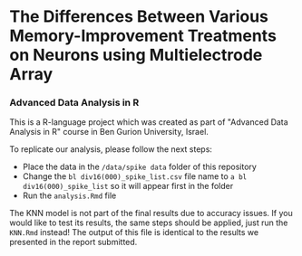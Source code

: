 # The Differences Between Various Memory-Improvement Treatments on Neurons using Multielectrode Array
### Advanced Data Analysis in R

This is a R-language project which was created as part of "Advanced Data Analysis in R" course in Ben Gurion University, Israel. 

To replicate our analysis, please follow the next steps: 
* Place the data in the `/data/spike data` folder of this repository 
* Change the `bl div16(000)_spike_list.csv` file name to `a bl div16(000)_spike_list` so it will appear first in the folder
* Run the `analysis.Rmd` file

The KNN model is not part of the final results due to accuracy issues. If you would like to test its results, the same steps should be applied, just run the `KNN.Rmd` instead!
The output of this file is identical to the results we presented in the report submitted.
